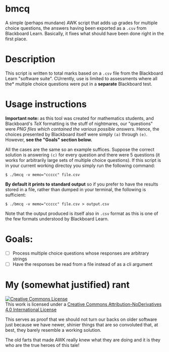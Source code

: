 # bmcq

A simple (perhaps mundane) AWK script that adds up grades for multiple choice questions,
the answers having been exported as a `.csv` from Blackboard Learn.  Basically, it fixes
what should have been done right in the first place.

# Description

This script is written to total marks based on a `.csv` file from the Blackboard
Learn "software suite". CUrrently, use is limited to assessments where all the*
multiple choice questions were put in a **separate** Blackboard test.

# Usage instructions

**Important note:** as this tool was created for mathematics students, and Blackboard's
*TeX* formatting is the stuff of nightmares, our "questions" were *PNG files which*
*contained the various possible answers.*  Hence, the choices presented by Blackboard
itself were simply `(a)` through `(e)`.  However, **see the "Goals" section below.**

All the cases are the same so an example suffices.  Suppose the correct solution
is answering `(c)` for every question and there were 5 questions (it works for
arbitrarily large sets of multiple choice questions).  If this script is in
your current working directoy you simply run the following command:
```
$ ./bmcq -v memo="ccccc" file.csv
```
__By default it prints to standard output__ so if you prefer to have the results
stored in a file, rather than dumped in your terminal, the following is sufficient:
```
$ ./bmcq -v memo="ccccc" file.csv > output.csv
```
Note that the output produced is itself also in `.csv` format as this is one of the few
formats understood by Blackboard Learn.

# Goals:

- [ ] Process multiple choice questions whose responses are arbitrary strings
- [ ] Have the responses be read from a file instead of as a cli argument

# My (somewhat justified) rant
<a rel="license" href="http://creativecommons.org/licenses/by-nd/4.0/"><img alt="Creative Commons License" style="border-width:0" src="https://i.creativecommons.org/l/by-nd/4.0/88x31.png" /></a><br />This work is licensed under a <a rel="license" href="http://creativecommons.org/licenses/by-nd/4.0/">Creative Commons Attribution-NoDerivatives 4.0 International License</a>

This serves as proof that we should not turn our backs on older software just
because we have newer, shinier things that are so convoluted that, at best,
they barely resemble a working solution.

The old farts that made AWK really knew what they are doing and it is they who
are the true heroes of this tale!
